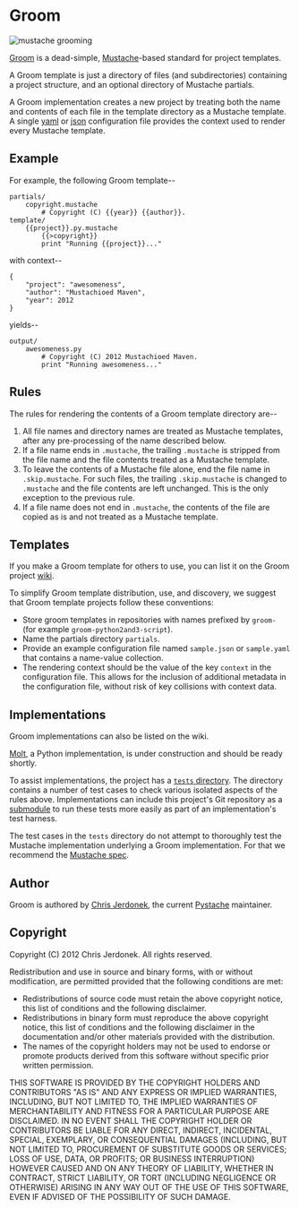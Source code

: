 Groom
=====

![](http://github.com/cjerdonek/groom/raw/master/images/groom.png "mustache grooming")

[Groom](http://cjerdonek.github.com/groom/) is a dead-simple,
[Mustache](http://mustache.github.com/)-based standard for project templates.

A Groom template is just a directory of files (and subdirectories) containing
a project structure, and an optional directory of Mustache partials.

A Groom implementation creates a new project by treating both the name and
contents of each file in the template directory as a Mustache template.
A single [yaml](http://yaml.org/) or [json](http://www.json.org/) configuration
file provides the context used to render every Mustache template.


Example
-------

For example, the following Groom template--

	partials/
	    copyright.mustache
			# Copyright (C) {{year}} {{author}}.
	template/
		{{project}}.py.mustache
		    {{>copyright}}
			print "Running {{project}}..."

with context--

	{
        "project": "awesomeness",
        "author": "Mustachioed Maven",
        "year": 2012
	}

yields--

	output/
		awesomeness.py
			# Copyright (C) 2012 Mustachioed Maven.
			print "Running awesomeness..."

Rules
-----

The rules for rendering the contents of a Groom template directory are--

1.  All file names and directory names are treated as Mustache templates,
    after any pre-processing of the name described below.
2.  If a file name ends in `.mustache`, the trailing `.mustache` is stripped
    from the file name and the file contents treated as a Mustache template.
3.  To leave the contents of a Mustache file alone, end the file name in
    `.skip.mustache`.  For such files, the trailing `.skip.mustache` is
    changed to `.mustache` and the file contents are left unchanged.  This is
    the only exception to the previous rule.
4.  If a file name does not end in `.mustache`, the contents of the file
    are copied as is and not treated as a Mustache template.


Templates
---------

If you make a Groom template for others to use, you can list it on the Groom
project [wiki](https://github.com/cjerdonek/groom/wiki).

To simplify Groom template distribution, use, and discovery, we suggest that
Groom template projects follow these conventions:

* Store groom templates in repositories with names prefixed by `groom-`
  (for example `groom-python2and3-script`).
* Name the partials directory `partials`.
* Provide an example configuration file named `sample.json` or `sample.yaml`
  that contains a name-value collection.
* The rendering context should be the value of the key `context` in the
  configuration file.  This allows for the inclusion of additional metadata
  in the configuration file, without risk of key collisions with context data.


Implementations
---------------

Groom implementations can also be listed on the wiki.

[Molt](https://github.com/cjerdonek/molt), a Python implementation, is under
construction and should be ready shortly.

To assist implementations, the project has a
[`tests` directory](https://github.com/cjerdonek/groom/tree/master/tests).
The directory contains a number of test cases to check various isolated
aspects of the rules above.  Implementations can include this project's
Git repository as a [submodule](http://help.github.com/submodules/)
to run these tests more easily as part of an implementation's test harness.

The test cases in the `tests` directory do not attempt to thoroughly test
the Mustache implementation underlying a Groom implementation.  For that
we recommend the [Mustache spec](https://github.com/mustache/spec).


Author
------

Groom is authored by [Chris Jerdonek](https://github.com/cjerdonek), the
current [Pystache](https://github.com/defunkt/pystache) maintainer.


Copyright
---------

Copyright (C) 2012 Chris Jerdonek.  All rights reserved.

Redistribution and use in source and binary forms, with or without
modification, are permitted provided that the following conditions are met:

* Redistributions of source code must retain the above copyright notice,
  this list of conditions and the following disclaimer.
* Redistributions in binary form must reproduce the above copyright notice,
  this list of conditions and the following disclaimer in the documentation
  and/or other materials provided with the distribution.
* The names of the copyright holders may not be used to endorse or promote
  products derived from this software without specific prior written
  permission.

THIS SOFTWARE IS PROVIDED BY THE COPYRIGHT HOLDERS AND CONTRIBUTORS "AS IS"
AND ANY EXPRESS OR IMPLIED WARRANTIES, INCLUDING, BUT NOT LIMITED TO, THE
IMPLIED WARRANTIES OF MERCHANTABILITY AND FITNESS FOR A PARTICULAR PURPOSE
ARE DISCLAIMED.  IN NO EVENT SHALL THE COPYRIGHT HOLDER OR CONTRIBUTORS BE
LIABLE FOR ANY DIRECT, INDIRECT, INCIDENTAL, SPECIAL, EXEMPLARY, OR
CONSEQUENTIAL DAMAGES (INCLUDING, BUT NOT LIMITED TO, PROCUREMENT OF
SUBSTITUTE GOODS OR SERVICES; LOSS OF USE, DATA, OR PROFITS; OR BUSINESS
INTERRUPTION) HOWEVER CAUSED AND ON ANY THEORY OF LIABILITY, WHETHER IN
CONTRACT, STRICT LIABILITY, OR TORT (INCLUDING NEGLIGENCE OR OTHERWISE)
ARISING IN ANY WAY OUT OF THE USE OF THIS SOFTWARE, EVEN IF ADVISED OF THE
POSSIBILITY OF SUCH DAMAGE.
